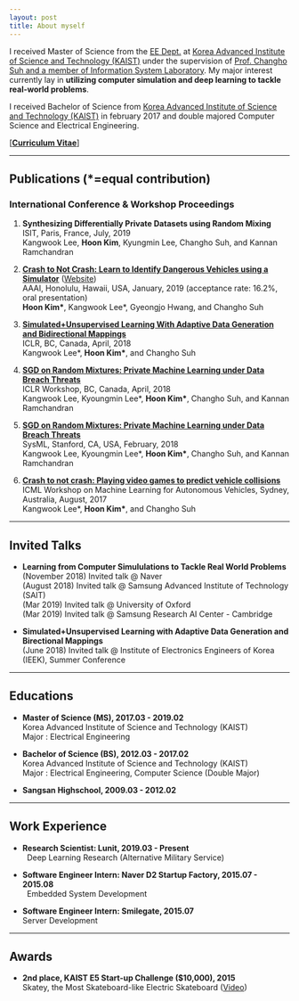 ```yaml
---
layout: post
title: About myself
---
```


I received Master of Science from the [EE Dept.](https://ee.kaist.ac.kr/?language=en) at [Korea Advanced Institute of Science and Technology (KAIST)](https://www.kaist.ac.kr/html/en/) under the supervision of [Prof. Changho Suh and a member of Information System Laboratory](http://csuh.kaist.ac.kr/).  My major interest currently lay in **utilizing computer simulation and deep learning to tackle real-world problems**.

I received Bachelor of Science from [Korea Advanced Institute of Science and Technology (KAIST)](https://www.kaist.ac.kr/html/en/) in february 2017 and double majored Computer Science and Electrical Engineering.

[**[Curriculum Vitae](https://github.com/gnsrla12/gnsrla12.github.io/raw/master/hoon_kim_cv.pdf)**] 
  
---------------------------------------
## Publications (*=equal contribution)

### International Conference & Workshop Proceedings

1. **Synthesizing Differentially Private Datasets using Random Mixing**  
   ISIT, Paris, France, July, 2019  
   Kangwook Lee, __Hoon Kim__, Kyungmin Lee, Changho Suh, and Kannan Ramchandran  
 
2. **[Crash to Not Crash: Learn to Identify Dangerous Vehicles using a Simulator](https://github.com/gnsrla12/gnsrla12.github.io/raw/master/files/Crash_to_Not_Crash.pdf)** ([Website](https://sites.google.com/view/crash-to-not-crash))  
   AAAI, Honolulu, Hawaii, USA, January, 2019 (acceptance rate: 16.2%, oral presentation)  
   __Hoon Kim\*__, Kangwook Lee*, Gyeongjo Hwang, and Changho Suh  
   
3. **[Simulated+Unsupervised Learning With Adaptive Data Generation and Bidirectional Mappings](https://openreview.net/pdf?id=SkHDoG-Cb)**  
   ICLR, BC, Canada, April, 2018  
   Kangwook Lee*, __Hoon Kim*__, and Changho Suh  

4. **[SGD on Random Mixtures: Private Machine Learning under Data Breach Threats](https://openreview.net/pdf?id=r17_wzJPM)**  
   ICLR Workshop, BC, Canada, April, 2018  
   Kangwook Lee, Kyoungmin Lee*, __Hoon Kim*__, Changho Suh, and Kannan Ramchandran 
   
5. **[SGD on Random Mixtures: Private Machine Learning under Data Breach Threats](http://www.sysml.cc/doc/73.pdf)**  
   SysML, Stanford, CA, USA, February, 2018  
   Kangwook Lee, Kyoungmin Lee*, __Hoon Kim*__, Changho Suh, and Kannan Ramchandran  
   
6. **[Crash to not crash: Playing video games to predict vehicle collisions](https://openreview.net/pdf?id=r1GXtBEf-)**  
   ICML Workshop on Machine Learning for Autonomous Vehicles, Sydney, Australia, August, 2017  
   Kangwook Lee*, __Hoon Kim*__, and Changho Suh  
  
---------------------------------------
## Invited Talks

- __Learning from Computer Simululations to Tackle Real World Problems__  
   (November 2018) Invited talk @ Naver  
   (August 2018) Invited talk @ Samsung Advanced Institute of Technology (SAIT)  
   (Mar 2019) Invited talk @ University of Oxford  
   (Mar 2019) Invited talk @ Samsung Research AI Center - Cambridge

- __Simulated+Unsupervised Learning with Adaptive Data Generation and Birectional Mappings__  
   (June 2018) Invited talk @ Institute of Electronics Engineers of Korea (IEEK), Summer Conference

---------------------------------------
## Educations

- __Master of Science (MS), 2017.03 - 2019.02__  
   Korea Advanced Institute of Science and Technology (KAIST)  
   Major : Electrical Engineering

- __Bachelor of Science (BS), 2012.03 - 2017.02__  
   Korea Advanced Institute of Science and Technology (KAIST)  
   Major : Electrical Engineering, Computer Science (Double Major)   

- __Sangsan Highschool, 2009.03 - 2012.02__
  
---------------------------------------
## Work Experience

- __Research Scientist: Lunit, 2019.03 - Present__  
    Deep Learning Research (Alternative Military Service)

- __Software Engineer Intern: Naver D2 Startup Factory, 2015.07 - 2015.08__  
    Embedded System Development

- __Software Engineer Intern: Smilegate, 2015.07__  
    Server Development
  
---------------------------------------
## Awards

- __2nd place, KAIST E5 Start-up Challenge ($10,000), 2015__  
   Skatey, the Most Skateboard-like Electric Skateboard ([Video](https://vimeo.com/174919036))
